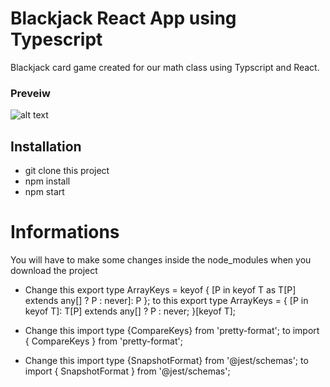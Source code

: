 # Blackjack React App using Typescript
Blackjack card game created for our math class using Typscript and React.

### Preveiw
![alt text](src/components/styles/picture/preview.jpg "Preview")

## Installation

- git clone this project
- npm install
- npm start

# Informations

You will have to make some changes inside the node_modules when you download the project 
- Change this export type ArrayKeys<T> = keyof { [P in keyof T as T[P] extends any[] ? P : never]: P }; to this 
  export type ArrayKeys<T> = {
  [P in keyof T]: T[P] extends any[] ? P : never;
  }[keyof T];

- Change this import type {CompareKeys} from 'pretty-format'; to import { CompareKeys } from 'pretty-format';

- Change this import type {SnapshotFormat} from '@jest/schemas'; to import { SnapshotFormat } from '@jest/schemas';

